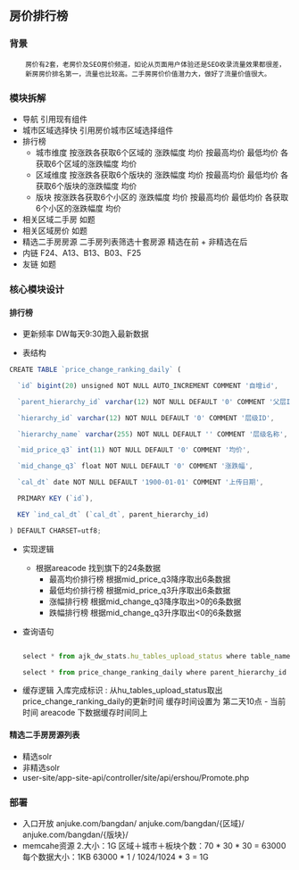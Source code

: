 ## 房价排行榜

### 背景
        
        房价有2套，老房价及SEO房价频道，如论从页面用户体验还是SEO收录流量效果都很差，
        新房房价排名第一，流量也比较高。二手房房价价值潜力大，做好了流量价值很大。
        
### 模块拆解
* 导航
        引用现有组件
* 城市区域选择快
        引用房价城市区域选择组件
* 排行榜
    + 城市维度
            按涨跌各获取6个区域的 涨跌幅度  均价
            按最高均价 最低均价 各获取6个区域的涨跌幅度  均价
    +  区域维度
            按涨跌各获取6个版块的 涨跌幅度  均价
            按最高均价 最低均价 各获取6个版块的涨跌幅度  均价
    + 版块
            按涨跌各获取6个小区的 涨跌幅度  均价
            按最高均价 最低均价 各获取6个小区的涨跌幅度  均价
* 相关区域二手房
        如题
* 相关区域房价
        如题
* 精选二手房房源
        二手房列表筛选十套房源 精选在前 + 非精选在后
* 内链 
        F24、A13、B13、B03、F25 
* 友链
        如题
  
### 核心模块设计
#### 排行榜
* 更新频率
        DW每天9:30跑入最新数据

* 表结构

```javascript    
CREATE TABLE `price_change_ranking_daily` (

  `id` bigint(20) unsigned NOT NULL AUTO_INCREMENT COMMENT '自增id',

  `parent_hierarchy_id` varchar(12) NOT NULL DEFAULT '0' COMMENT '父层ID',

  `hierarchy_id` varchar(12) NOT NULL DEFAULT '0' COMMENT '层级ID',

  `hierarchy_name` varchar(255) NOT NULL DEFAULT '' COMMENT '层级名称',

  `mid_price_q3` int(11) NOT NULL DEFAULT '0' COMMENT '均价',

  `mid_change_q3` float NOT NULL DEFAULT '0' COMMENT '涨跌幅',

  `cal_dt` date NOT NULL DEFAULT '1900-01-01' COMMENT '上传日期',

  PRIMARY KEY (`id`),

  KEY `ind_cal_dt` (`cal_dt`, parent_hierarchy_id)

) DEFAULT CHARSET=utf8;
```

* 实现逻辑
    * 根据areacode 找到旗下的24条数据
       * 最高均价排行榜
                根据mid_price_q3降序取出6条数据
       * 最低均价排行榜
                根据mid_price_q3升序取出6条数据
       * 涨幅排行榜
                根据mid_change_q3降序取出>0的6条数据
       * 跌幅排行榜
                根据mid_change_q3升序取出<0的6条数据
    

* 查询语句

     ```javascript
     
     select * from ajk_dw_stats.hu_tables_upload_status where table_name = 'price_change_ranking_daily'
     
     select * from price_change_ranking_daily where parent_hierarchy_id = '0001' and cal_dt = '2015-01-02'
     
    ```
* 缓存逻辑
        入库完成标识 : 从hu_tables_upload_status取出price_change_ranking_daily的更新时间 缓存时间设置为 第二天10点 - 当前时间
        areacode 下数据缓存时间同上

            
#### 精选二手房房源列表
* 精选solr
* 非精选solr
* user-site/app-site-api/controller/site/api/ershou/Promote.php


### 部署
* 入口开放
    anjuke.com/bangdan/
    anjuke.com/bangdan/{区域}/
    anjuke.com/bangdan/{版块}/
* memcahe资源
        2.大小：1G
            区域＋城市＋板块个数：70 * 30 * 30 = 63000
            每个数据大小：1KB
            63000 * 1 / 1024/1024 * 3 = 1G 


